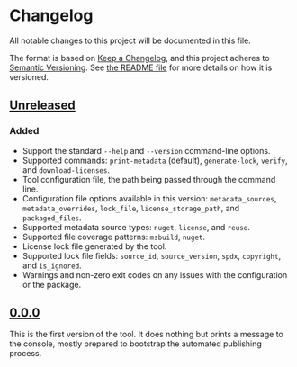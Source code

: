 <!--
SPDX-FileCopyrightText: 2024 Friedrich von Never <friedrich@fornever.me>

SPDX-License-Identifier: MIT
-->

Changelog
=========
All notable changes to this project will be documented in this file.

The format is based on [Keep a Changelog](https://keepachangelog.com/en/1.0.0/), and this project adheres to [Semantic Versioning](https://semver.org/spec/v2.0.0.html). See [the README file][docs.readme] for more details on how it is versioned.

## [Unreleased]
### Added
- Support the standard `--help` and `--version` command-line options.
- Supported commands: `print-metadata` (default), `generate-lock`, `verify`, and `download-licenses`.
- Tool configuration file, the path being passed through the command line.
- Configuration file options available in this version: `metadata_sources`, `metadata_overrides`, `lock_file`, `license_storage_path`, and `packaged_files`.
- Supported metadata source types: `nuget`, `license`, and `reuse`.
- Supported file coverage patterns: `msbuild`, `nuget`.
- License lock file generated by the tool.
- Supported lock file fields: `source_id`, `source_version`, `spdx`, `copyright`, and `is_ignored`.
- Warnings and non-zero exit codes on any issues with the configuration or the package.

## [0.0.0]
This is the first version of the tool. It does nothing but prints a message to the console, mostly prepared to bootstrap the automated publishing process.

[docs.readme]: README.md

[0.0.0]: https://github.com/ForNeVeR/dotnet-licenses/releases/tag/v0.0.0
[Unreleased]: https://github.com/ForNeVeR/dotnet-licenses/compare/v0.0.0...HEAD
